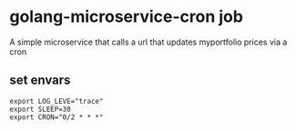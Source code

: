 # golang-microservice-cron job
A simple microservice that calls a url that updates myportfolio prices via a cron

## set envars
```
export LOG_LEVE="trace"
export SLEEP=30
export CRON="0/2 * * *"
